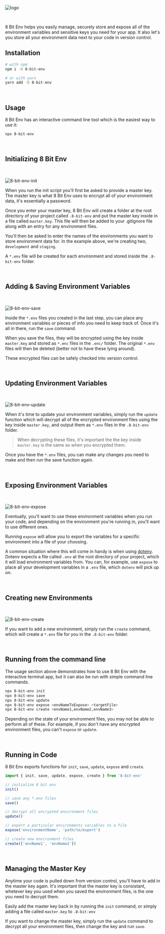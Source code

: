 ![logo](https://user-images.githubusercontent.com/13106307/110695039-00589f80-81af-11eb-8f04-dcfca384075f.png)

<br />

8 Bit Env helps you easily manage, securely store and expose all of the environment variables and sensitive keys you need for your app. It also let's you store all your environment data next to your code in version control.

## Installation

```bash
# with npm
npm i -D 8-bit-env

# or with yarn
yarn add -D 8-bit-env
```
<br />

## Usage

8 Bit Env has an interactive command line tool which is the easiest way to use it:

```bash
npx 8-bit-env
```
<br />

## Initializing 8 Bit Env

<br />

![8-bit-env-init](https://user-images.githubusercontent.com/13106307/110694325-1023b400-81ae-11eb-8c73-2e63c1fee516.gif)

When you run the init script you'll first be asked to provide a master key. The master key is what 8 Bit Env uses to encrypt all of your environment data, it's essentially a password.

Once you enter your master key, 8 Bit Env will create a folder at the root directory of your project called `.8-bit-env` and put the master key inside in a file called `master.key`. This file will then be added to your .gitignore file along with an entry for any environment files.

You'll then be asked to enter the names of the environments you want to store environment data for. In the example above, we're creating two, `development` and `staging`.

A `*.env` file will be created for each environment and stored inside the `.8-bit-env` folder.

<br />

## Adding & Saving Environment Variables

<br />

![8-bit-env-save](https://user-images.githubusercontent.com/13106307/110694356-187bef00-81ae-11eb-8f7c-5e36df0885eb.gif)

Inside the `*.env` files you created in the last step, you can place any environment variables or pieces of info you need to keep track of. Once it's all in there, run the `save` command.

When you save the files, they will be encrypted using the key inside `master.key` and stored as `*.enc` files in the `.enc/` folder. The original `*.env` files will then be deleted (better not to have these lying around).

These encrypted files can be safely checked into version control.

<br />

## Updating Environment Variables

<br />

![8-bit-env-update](https://user-images.githubusercontent.com/13106307/110694384-1fa2fd00-81ae-11eb-9b49-fac0b08c0334.gif)

When it's time to update your environment variables, simply run the `update` function which will decrypt all of the encrypted environment files using the key inside `master.key`, and output them as `*.env` files in the `.8-bit-env` folder.

> When decrypting these files, it's important the the key inside `master.key` is the same as when you encrypted them.

Once you have the `*.env` files, you can make any changes you need to make and then run the save function again.

<br />

## Exposing Environment Variables

<br />

![8-bit-env-expose](https://user-images.githubusercontent.com/13106307/110694400-2598de00-81ae-11eb-9cf4-aebecb0a0650.gif)

Eventually, you'll want to use these environment variables when you run your code, and depending on the environment you're running in, you'll want to use different ones.

Running `expose` will allow you to export the variables for a specific environment into a file of your choosing.

A common situation where this will come in handy is when using [dotenv](https://www.npmjs.com/package/dotenv). Dotenv expects a file called `.env` at the root directory of your project, which it will load environment variables from. You can, for example, use `expose` to place all your development variables in a `.env` file, which `dotenv` will pick up on.

<br />

## Creating new Environments

<br />

![8-bit-env-create](https://user-images.githubusercontent.com/13106307/110694421-2c275580-81ae-11eb-8afc-3785b2f711d4.gif)

If you want to add a new environment, simply run the `create` command, which will create a `*.env` file for you in the `.8-bit-env` folder.

<br />

## Running from the command line

The usage section above demonstrates how to use 8 Bit Env with the interactive terminal app, but it can also be run with simple command line commands.

```bash
npx 8-bit-env init
npx 8-bit-env save
npx 8-bit-env update
npx 8-bit-env expose <envNameToExpose> <targetFile>
npx 8-bit-env create <envName1,envName2,envName3>
```

Depending on the state of your environment files, you may not be able to perform all of these. For example, if you don't have any encrypted environment files, you can't `expose` or `update`.

<br />

## Running in Code

8 Bit Env exports functions for `init`, `save`, `update`, `expose` and `create`.

```js
import { init, save, update, expose, create } from '8-bit-env'

// initialize 8 bit env
init()

// save any *.env files
save()

// decrypt all encrypted environment files
update()

// export a particular environments variables to a file
expose('environmentName', 'path/to/export')

// create new environment files
create(['envName1', 'envName2'])
```

<br />

## Managing the Master Key

Anytime your code is pulled down from version control, you'll have to add in the master key again. It's important that the master key is consistant, whetever key you used when you saved the environment files, is the one you need to decrypt them.

Easily add the master key back in by running the `init` command, or simply adding a file called `master.key` to `.8-bit-env`

If you want to change the master key, simply run the `update` command to decrypt all your environment files, then change the key and run `save`.
